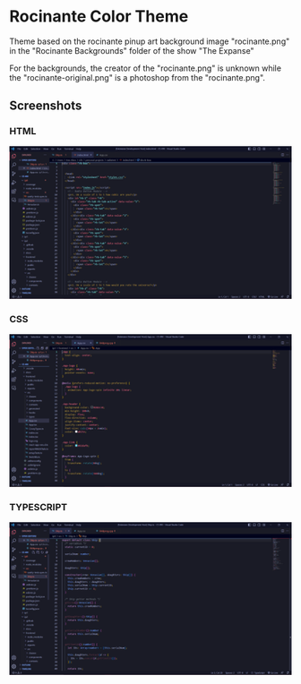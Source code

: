 # Rocinante Color Theme

Theme based on the rocinante pinup art background image "rocinante.png" in the "Rocinante Backgrounds" folder of the show "The Expanse"

For the backgrounds, the creator of the "rocinante.png" is unknown while the "rocinante-original.png" is a photoshop from the "rocinante.png".

## Screenshots

### HTML
![HTML syntax highlight](https://github.com/A-Abra/rocinante-vscode/raw/HEAD/Images/rocinante-theme-html.PNG)
### CSS
![CSS syntax highlight](https://github.com/A-Abra/rocinante-vscode/raw/HEAD/Images/rocinante-theme-css.PNG)
### TYPESCRIPT
![Typescript syntax highlight](https://github.com/A-Abra/rocinante-vscode/raw/HEAD/Images/rocinante-theme-ts.PNG)
